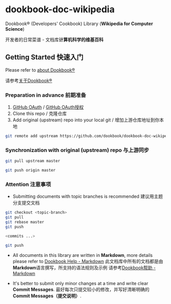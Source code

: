 # dookbook-doc-wikipedia

Dookbook&reg; (Developers' Cookbook) Library (**Wikipedia for Computer Science**)

开发者的日常菜谱 - 文档库**计算机科学的维基百科**

## Getting Started 快速入门

Please refer to [about Dookbook&reg;](https://dookbook.info/about/)

请参考[关于Dookbook&reg;](https://dookbook.info/about/zh-hans/)

### Preparation in advance 前期准备

1. [GitHub OAuth](https://dookbook.info/helper/github/oauth/en/) / [GitHub OAuth授权](https://dookbook.info/helper/github/oauth/zh-hans/)
2. Clone this repo / 克隆仓库
3. Add original (upstream) repo into your local git / 增加上游仓库地址到你本地

```bash
git remote add upstream https://github.com/dookbook/dookbook-doc-wikipedia.git
```

### Synchronization with original (upstream) repo 与上游同步

```bash
git pull upstream master

git push origin master
```

### Attention 注意事项

- Submitting documents with topic branches is recommended 建议用主题分支提交文档

```bash
git checkout <topic-branch>
git pull
git rebase master
git push

<commits ...>

git push
```

- All documents in this library are written in **Markdown**,
more details please refer to [Dookbook Help - Markdown](https://dookbook.info/en/help/markdown/)
此文档库中所有的文档都是由**Markdown**语言撰写，所支持的语法规则及示例
请参考[Dookbook帮助 - Markdown](https://dookbook.info/zh-hans/help/markdown/)

- It's better to submit only minor changes at a time and write clear **Commit Messages**.
最好每次只提交较小的修改，并写好清晰明确的**Commit Messages（提交说明）**.
